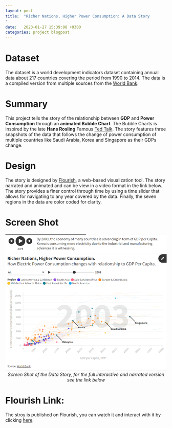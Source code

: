 ```yaml
---
layout: post
title:  "Richer Nations, Higher Power Consumption: A Data Story
"
date:   2023-01-27 15:39:08 +0300
categories: project blogpost
---
```

# Dataset
The dataset is a world development indicators dataset containing annual data about 217 countries covering the period from 1990 to 2014. The data is a compiled version from multiple sources from the [World Bank](https://data.worldbank.org/indicator).

# Summary
This project tells the story of the relationship between **GDP** and **Power Consumption** through an **animated Bubble Chart**. The Bubble Charts is inspired by the late **Hans Rosling** Famous [Ted Talk](https://www.ted.com/talks/hans_rosling_the_best_stats_you_ve_ever_seen?language=en). The story features three snapshots of the data that follows the change of power consumption of multiple countries like Saudi Arabia, Korea and Singapore as their GDPs change.
# Design
The story is designed by [Flourish](https://flourish.studio/), a web-based visualization tool. The story narrated and animated and can be view in a video format in the link below. The story provides a finer control through time by using a time slider that allows for navigating to any year covered by the data. Finally, the seven regions in the data are color coded for clarity.
# Screen Shot
<p align="center">
  <img alt="img-name" src="/assets/imgs/DVNDP4.PNG">
  <br>
    <em>Screen Shot of the Data Story, for the full interactive and narrated version see the link below</em>
</p>

# Flourish Link:
The stroy is published on Flourish, you can watch it and interact with it by clicking [here](https://public.flourish.studio/story/1790110/).
